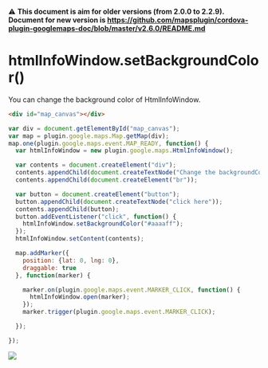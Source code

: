 :warning: **This document is aim for older versions (from 2.0.0 to 2.2.9).
Document for new version is https://github.com/mapsplugin/cordova-plugin-googlemaps-doc/blob/master/v2.6.0/README.md**

# htmlInfoWindow.setBackgroundColor()

You can change the background color of HtmlInfoWindow.

```html
<div id="map_canvas"></div>
```

```js
var div = document.getElementById("map_canvas");
var map = plugin.google.maps.Map.getMap(div);
map.one(plugin.google.maps.event.MAP_READY, function() {
  var htmlInfoWindow = new plugin.google.maps.HtmlInfoWindow();

  var contents = document.createElement("div");
  contents.appendChild(document.createTextNode("Change the backgroundColor"));
  contents.appendChild(document.createElement("br"));

  var button = document.createElement("button");
  button.appendChild(document.createTextNode("click here"));
  contents.appendChild(button);
  button.addEventListener("click", function() {
    htmlInfoWindow.setBackgroundColor("#aaaaff");
  });
  htmlInfoWindow.setContent(contents);

  map.addMarker({
    position: {lat: 0, lng: 0},
    draggable: true
  }, function(marker) {

    marker.on(plugin.google.maps.event.MARKER_CLICK, function() {
      htmlInfoWindow.open(marker);
    });
    marker.trigger(plugin.google.maps.event.MARKER_CLICK);

  });

});
```

![](image.gif)
